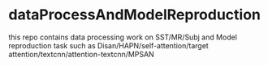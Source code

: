 # dataProcessAndModelReproduction
this repo contains data processing work on SST/MR/Subj and Model reproduction task such as Disan/HAPN/self-attention/target attention/textcnn/attention-textcnn/MPSAN
